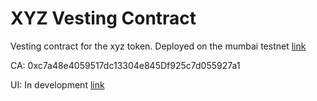 # XYZ Vesting Contract
Vesting contract for the xyz token.
Deployed on the mumbai testnet [link](https://mumbai.polygonscan.com/address/0xc7a48e4059517dc13304e845Df925c7d055927a1#code)


CA: 0xc7a48e4059517dc13304e845Df925c7d055927a1


UI: In development [link](https://github.com/JoE11-y/vesting-frontend)
